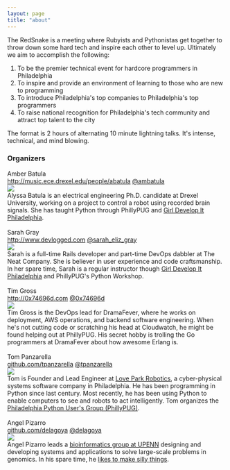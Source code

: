 ```yaml
---
layout: page
title: "about"
---
```


The RedSnake is a meeting where Rubyists and Pythonistas get together to throw down some hard tech and inspire each other to level up. Ultimately we aim to accomplish the following:

1. To be the premier technical event for hardcore programmers in Philadelphia
1. To inspire and provide an environment of learning to those who are new to programming
1. To introduce Philadelphia's top companies to Philadelphia's top programmers
1. To raise national recognition for Philadelphia's tech community and attract top talent to the city


The format is 2 hours of alternating 10 minute lightning talks. It's intense, technical, and mind blowing.

<h3> Organizers </h3>



<div class="person">
  <div class="name">
  Amber Batula
  </div>
  <div class="links">
  <a href="http://music.ece.drexel.edu/people/abatula" target="blank">http://music.ece.drexel.edu/people/abatula</a>
  <a href="http://twitter.com/ambatula" target="blank">@ambatula</a>
  </div>
  <div class='pic'>
    <img class="organizer" src="{{root_url}}/images/content/alyssa_300x300.jpeg" />
  </div>
  <div>
Alyssa Batula is an electrical engineering Ph.D. candidate at Drexel University, working on a project to control a robot using recorded brain signals. She has taught Python through PhillyPUG and <a href="http://www.girldevelopit.com/chapters/philadelphia">Girl Develop It Philadelphia</a>.
  </div>
</div>
<br class="spacer clear" />

<div class="person">
  <div class="name">
  Sarah Gray
  </div>
  <div class="links">
  <a href="http://www.devlogged.com" target="blank">http://www.devlogged.com</a>
  <a href="http://twitter.com/sarah_eliz_gray" target="blank">@sarah_eliz_gray</a>
  </div>
  <div class='pic'>
    <img class="organizer" src="{{root_url}}/images/content/sarah_300x300.jpg" />
  </div>
  <div>
Sarah is a full-time Rails developer and part-time DevOps dabbler at The Neat Company. She is believer in user experience and code craftsmanship. In her spare time, Sarah is a regular instructor though <a href="http://www.girldevelopit.com/chapters/philadelphia">Girl Develop It Philadelphia</a> and PhillyPUG's Python Workshop.
  </div>
</div>
<br class="spacer clear" />

<div class="person">
  <div class="name">
  Tim Gross
  </div>
  <div class="links">
  <a href="http://0x7469d.com" target="blank">http://0x74696d.com</a>
  <a href="http://twitter.com/0x74696d" target="blank">@0x74696d</a>
  </div>
  <div class='pic'>
    <img class="organizer" src="{{root_url}}/images/content/tim_300x300.png" />
  </div>
  <div>
Tim Gross is the DevOps lead for DramaFever, where he works on deployment, AWS operations, and backend software engineering. When he's not cutting code or scratching his head at Cloudwatch, he might be found helping out at PhillyPUG. His secret hobby is trolling the Go programmers at DramaFever about how awesome Erlang is.
  </div>
</div>
<br class="spacer clear" />

<div class="person">
  <div class="name">
    Tom Panzarella
  </div>
  <div class='links'>
    <a href="https://github.com/tpanzarella" target="blank">github.com/tpanzarella</a>
    <a href="http://twitter.com/tpanzarella" target="blank">@tpanzarella</a>
  </div>
  <div class='pic'>
    <img class="organizer" src="{{root_url}}/images/content/tom_300x300.jpg" />
  </div>
  <div class="bio">Tom is Founder and Lead Engineer at <a href="http://loveparkrobotics.com/" target="blank" alt="loveparkrobotics.com">Love Park Robotics</a>, a cyber-physical systems software company in Philadelphia.  He has been programming in Python since last century. Most recently, he has been using Python to enable computers to see and robots to act intelligently. Tom organizes the <a href="http://phillypug.org" alt="Philadelphia Python User's Group">Philadelphia Python User's Group (PhillyPUG)</a>.
  </div>
</div>
<br class="spacer clear" />


<div class="person">
  <div class="name">
    Angel Pizarro
  </div>
  <div class='links'>
    <a href="https://github.com/delagoya" target="blank">github.com/delagoya</a>
    <a href="http://twitter.com/delagoya" target="blank">@delagoya</a>
  </div>
  <div class='pic'>
    <img class="organizer" src="{{root_url}}/images/content/angel_300x300.jpg" />
  </div>
  <div class="bio">
    Angel Pizarro leads a <a href="http://bioinf.itmat.upenn.edu/home.html" alt="ITMAT Bioinformatics Facility">bioinformatics group at UPENN</a> designing and developing systems and applications to solve large-scale problems in genomics. In his spare time, he <a href="http://critterkins.com" target="blank">likes to make silly things</a>.
  </div>
</div>
<br class="spacer clear" />


</div>
